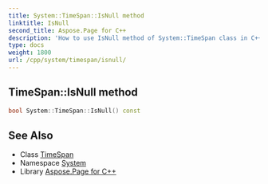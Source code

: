 ```yaml
---
title: System::TimeSpan::IsNull method
linktitle: IsNull
second_title: Aspose.Page for C++
description: 'How to use IsNull method of System::TimeSpan class in C++.'
type: docs
weight: 1800
url: /cpp/system/timespan/isnull/
---
```

## TimeSpan::IsNull method




```cpp
bool System::TimeSpan::IsNull() const
```

## See Also

* Class [TimeSpan](../)
* Namespace [System](../../)
* Library [Aspose.Page for C++](../../../)

